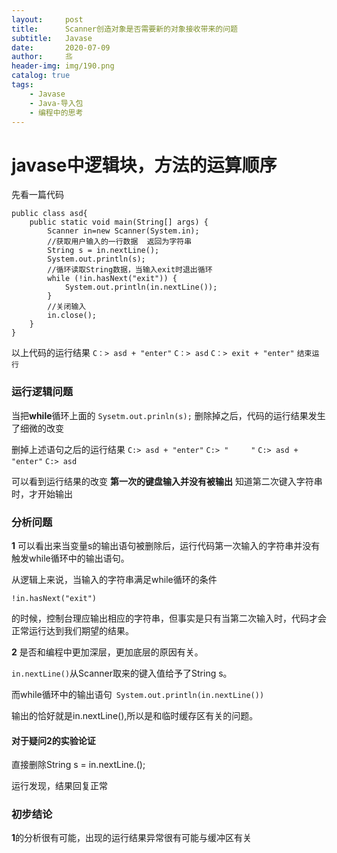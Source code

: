 ```yaml
---
layout:     post                   
title:      Scanner创造对象是否需要新的对象接收带来的问题          
subtitle:   Javase
date:       2020-07-09           
author:     丠                 
header-img: img/190.png   
catalog: true                       
tags:                             
    - Javase
    - Java-导入包
    - 编程中的思考
---
```



# javase中逻辑块，方法的运算顺序

先看一篇代码

```
public class asd{
    public static void main(String[] args) {
        Scanner in=new Scanner(System.in);
        //获取用户输入的一行数据  返回为字符串
        String s = in.nextLine();
        System.out.println(s);
        //循环读取String数据，当输入exit时退出循环
        while (!in.hasNext("exit")) {
            System.out.println(in.nextLine());
        }
        //关闭输入
        in.close();
    }
}
``` 
以上代码的运行结果
`C：> asd + "enter"`
`C：> asd`
`C：> exit + "enter"`
`结束运行`

### 运行逻辑问题

当把**while**循环上面的
`Sysetm.out.prinln(s);`
删除掉之后，代码的运行结果发生了细微的改变

删掉上述语句之后的运行结果
`C:> asd + "enter"`
`C:> "     "`
`C:> asd + "enter"`
`C:> asd`

可以看到运行结果的改变
**第一次的键盘输入并没有被输出**
知道第二次键入字符串时，才开始输出

### 分析问题

**1** 可以看出来当变量s的输出语句被删除后，运行代码第一次输入的字符串并没有触发while循环中的输出语句。

从逻辑上来说，当输入的字符串满足while循环的条件

`!in.hasNext("exit")`

的时候，控制台理应输出相应的字符串，但事实是只有当第二次输入时，代码才会正常运行达到我们期望的结果。

**2** 是否和编程中更加深层，更加底层的原因有关。

`in.nextLine()`从Scanner取来的键入值给予了String s。

而while循环中的输出语句` System.out.println(in.nextLine())`

输出的恰好就是in.nextLine(),所以是和临时缓存区有关的问题。

#### 对于疑问2的实验论证

直接删除String s = in.nextLine.();

运行发现，结果回复正常

### 初步结论

**1**的分析很有可能，出现的运行结果异常很有可能与缓冲区有关





